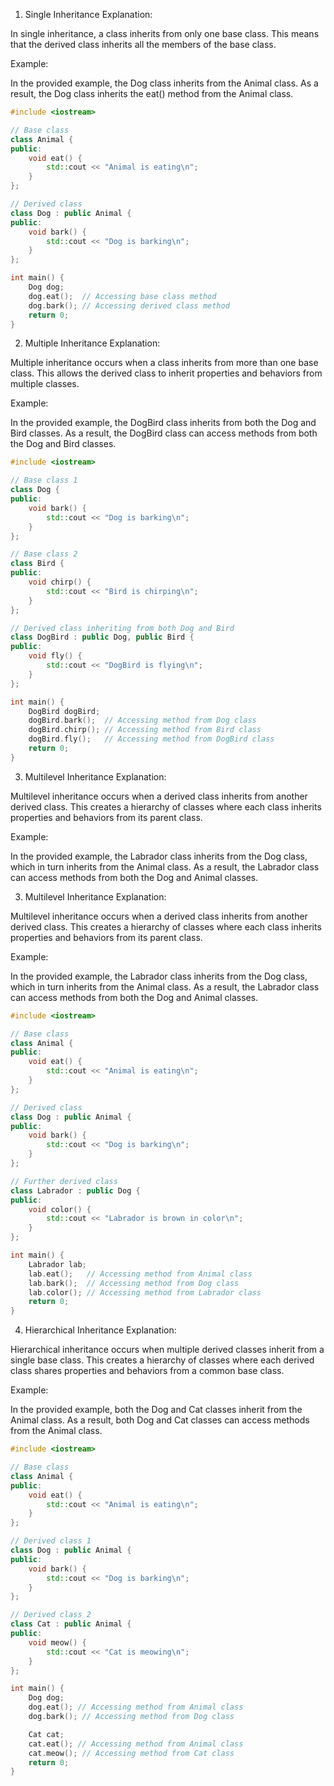 1. Single Inheritance
Explanation:

In single inheritance, a class inherits from only one base class. This means that the derived class inherits all the members of the base class.

Example:

In the provided example, the Dog class inherits from the Animal class. As a result, the Dog class inherits the eat() method from the Animal class.

```cpp
#include <iostream>

// Base class
class Animal {
public:
    void eat() {
        std::cout << "Animal is eating\n";
    }
};

// Derived class
class Dog : public Animal {
public:
    void bark() {
        std::cout << "Dog is barking\n";
    }
};

int main() {
    Dog dog;
    dog.eat();  // Accessing base class method
    dog.bark(); // Accessing derived class method
    return 0;
}
```


2. Multiple Inheritance
Explanation:

Multiple inheritance occurs when a class inherits from more than one base class. This allows the derived class to inherit properties and behaviors from multiple classes.

Example:

In the provided example, the DogBird class inherits from both the Dog and Bird classes. As a result, the DogBird class can access methods from both the Dog and Bird classes.

```cpp
#include <iostream>

// Base class 1
class Dog {
public:
    void bark() {
        std::cout << "Dog is barking\n";
    }
};

// Base class 2
class Bird {
public:
    void chirp() {
        std::cout << "Bird is chirping\n";
    }
};

// Derived class inheriting from both Dog and Bird
class DogBird : public Dog, public Bird {
public:
    void fly() {
        std::cout << "DogBird is flying\n";
    }
};

int main() {
    DogBird dogBird;
    dogBird.bark();  // Accessing method from Dog class
    dogBird.chirp(); // Accessing method from Bird class
    dogBird.fly();   // Accessing method from DogBird class
    return 0;
}
```

3. Multilevel Inheritance
Explanation:

Multilevel inheritance occurs when a derived class inherits from another derived class. This creates a hierarchy of classes where each class inherits properties and behaviors from its parent class.

Example:

In the provided example, the Labrador class inherits from the Dog class, which in turn inherits from the Animal class. As a result, the Labrador class can access methods from both the Dog and Animal classes.

3. Multilevel Inheritance
Explanation:

Multilevel inheritance occurs when a derived class inherits from another derived class. This creates a hierarchy of classes where each class inherits properties and behaviors from its parent class.

Example:

In the provided example, the Labrador class inherits from the Dog class, which in turn inherits from the Animal class. As a result, the Labrador class can access methods from both the Dog and Animal classes.

```cpp
#include <iostream>

// Base class
class Animal {
public:
    void eat() {
        std::cout << "Animal is eating\n";
    }
};

// Derived class
class Dog : public Animal {
public:
    void bark() {
        std::cout << "Dog is barking\n";
    }
};

// Further derived class
class Labrador : public Dog {
public:
    void color() {
        std::cout << "Labrador is brown in color\n";
    }
};

int main() {
    Labrador lab;
    lab.eat();   // Accessing method from Animal class
    lab.bark();  // Accessing method from Dog class
    lab.color(); // Accessing method from Labrador class
    return 0;
}
```


4. Hierarchical Inheritance
Explanation:

Hierarchical inheritance occurs when multiple derived classes inherit from a single base class. This creates a hierarchy of classes where each derived class shares properties and behaviors from a common base class.

Example:

In the provided example, both the Dog and Cat classes inherit from the Animal class. As a result, both Dog and Cat classes can access methods from the Animal class.
```cpp
#include <iostream>

// Base class
class Animal {
public:
    void eat() {
        std::cout << "Animal is eating\n";
    }
};

// Derived class 1
class Dog : public Animal {
public:
    void bark() {
        std::cout << "Dog is barking\n";
    }
};

// Derived class 2
class Cat : public Animal {
public:
    void meow() {
        std::cout << "Cat is meowing\n";
    }
};

int main() {
    Dog dog;
    dog.eat(); // Accessing method from Animal class
    dog.bark(); // Accessing method from Dog class

    Cat cat;
    cat.eat(); // Accessing method from Animal class
    cat.meow(); // Accessing method from Cat class
    return 0;
}
```





